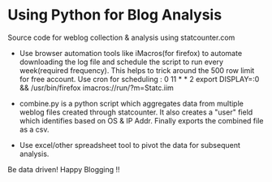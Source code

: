 Using Python for Blog Analysis
==============================

Source code for weblog collection & analysis using statcounter.com

- Use browser automation tools like iMacros(for firefox) to automate downloading the log file and schedule the script to run every week(required frequency). This helps to trick around the 500 row limit for free account.
 Use cron for scheduling : 0 11 * * 2 export DISPLAY=:0 && /usr/bin/firefox imacros://run/?m=Statc.iim

- combine.py is a python script which aggregates data from multiple weblog files created through statcounter. It also creates a "user" field which identifies based on OS & IP Addr. Finally exports the combined file as a csv.

- Use excel/other spreadsheet tool to pivot the data for subsequent analysis.

Be data driven! Happy Blogging !!
